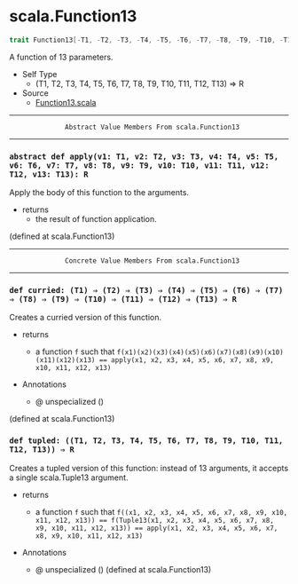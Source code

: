 
#                               scala.Function13                               #

```scala
trait Function13[-T1, -T2, -T3, -T4, -T5, -T6, -T7, -T8, -T9, -T10, -T11, -T12, -T13, +R] extends AnyRef
```

A function of 13 parameters.

* Self Type
  * (T1, T2, T3, T4, T5, T6, T7, T8, T9, T10, T11, T12, T13) ⇒ R
* Source
  * [Function13.scala](https://github.com/scala/scala/tree/6d09a1ba5f/src/library/scala/Function13.scala#L1)


--------------------------------------------------------------------------------
                  Abstract Value Members From scala.Function13
--------------------------------------------------------------------------------


### `abstract def apply(v1: T1, v2: T2, v3: T3, v4: T4, v5: T5, v6: T6, v7: T7, v8: T8, v9: T9, v10: T10, v11: T11, v12: T12, v13: T13): R` ###

Apply the body of this function to the arguments.

* returns
  * the result of function application.

(defined at scala.Function13)


--------------------------------------------------------------------------------
                  Concrete Value Members From scala.Function13
--------------------------------------------------------------------------------


### `def curried: (T1) ⇒ (T2) ⇒ (T3) ⇒ (T4) ⇒ (T5) ⇒ (T6) ⇒ (T7) ⇒ (T8) ⇒ (T9) ⇒ (T10) ⇒ (T11) ⇒ (T12) ⇒ (T13) ⇒ R` ###

Creates a curried version of this function.

* returns
  * a function `f` such that
     `f(x1)(x2)(x3)(x4)(x5)(x6)(x7)(x8)(x9)(x10)(x11)(x12)(x13) == apply(x1, x2, x3, x4, x5, x6, x7, x8, x9, x10, x11, x12, x13)`

* Annotations
  * @ unspecialized ()

(defined at scala.Function13)


### `def tupled: ((T1, T2, T3, T4, T5, T6, T7, T8, T9, T10, T11, T12, T13)) ⇒ R` ###

Creates a tupled version of this function: instead of 13 arguments, it accepts a
single scala.Tuple13 argument.

* returns
  * a function `f` such that
     `f((x1, x2, x3, x4, x5, x6, x7, x8, x9, x10, x11, x12, x13)) == f(Tuple13(x1, x2, x3, x4, x5, x6, x7, x8, x9, x10, x11, x12, x13)) == apply(x1, x2, x3, x4, x5, x6, x7, x8, x9, x10, x11, x12, x13)`

* Annotations
  * @ unspecialized ()
(defined at scala.Function13)
